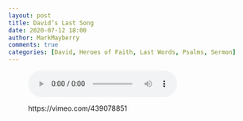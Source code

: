 ```yaml
---
layout: post
title: David’s Last Song
date: 2020-07-12 18:00
author: MarkMayberry
comments: true
categories: [David, Heroes of Faith, Last Words, Psalms, Sermon]
---
```

<!-- wp:audio -->
<figure class="wp-block-audio"><audio controls src="https://markmayberry.net/wp-content/uploads/bible-study/2020-07-12-pm-MM-Davids-Last-Song.mp3"></audio></figure>
<!-- /wp:audio -->

<!-- wp:core-embed/vimeo {"url":"https://vimeo.com/439078851","type":"video","providerNameSlug":"vimeo","className":"wp-embed-aspect-4-3 wp-has-aspect-ratio"} -->
<figure class="wp-block-embed-vimeo wp-block-embed is-type-video is-provider-vimeo wp-embed-aspect-4-3 wp-has-aspect-ratio"><div class="wp-block-embed__wrapper">
https://vimeo.com/439078851
</div></figure>
<!-- /wp:core-embed/vimeo -->
